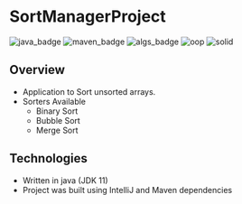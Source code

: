 # SortManagerProject

![java_badge](https://img.shields.io/badge/-Java-lightgrey?style=for-the-badge&logo=appveyor)
![maven_badge](https://img.shields.io/badge/-Maven-yellow?style=for-the-badge&logo=appveyor) 
![algs_badge](https://img.shields.io/badge/-Sorting%20Algorithms-blue?style=for-the-badge&logo=appveyor)
![oop](https://img.shields.io/badge/-OOP-brightgreen?style=for-the-badge&logo=appveyor)
![solid](https://img.shields.io/badge/-SOLID-orange?style=for-the-badge&logo=appveyor)

## Overview
- Application to Sort unsorted arrays.
- Sorters Available
  - Binary Sort
  - Bubble Sort
  - Merge Sort

## Technologies
- Written in java (JDK 11)
- Project was built using IntelliJ and Maven dependencies
